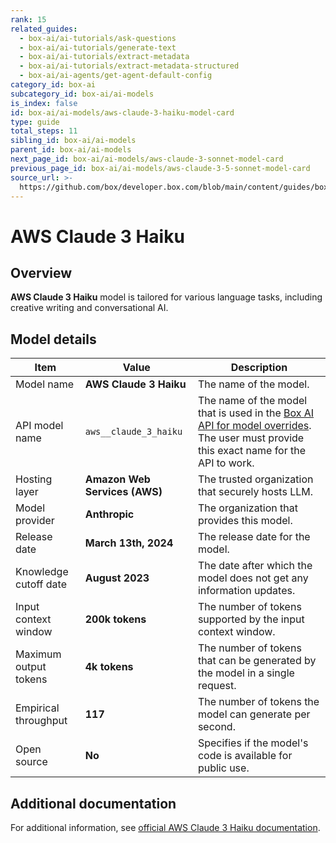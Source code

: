 ```yaml
---
rank: 15
related_guides:
  - box-ai/ai-tutorials/ask-questions
  - box-ai/ai-tutorials/generate-text
  - box-ai/ai-tutorials/extract-metadata
  - box-ai/ai-tutorials/extract-metadata-structured
  - box-ai/ai-agents/get-agent-default-config
category_id: box-ai
subcategory_id: box-ai/ai-models
is_index: false
id: box-ai/ai-models/aws-claude-3-haiku-model-card
type: guide
total_steps: 11
sibling_id: box-ai/ai-models
parent_id: box-ai/ai-models
next_page_id: box-ai/ai-models/aws-claude-3-sonnet-model-card
previous_page_id: box-ai/ai-models/aws-claude-3-5-sonnet-model-card
source_url: >-
  https://github.com/box/developer.box.com/blob/main/content/guides/box-ai/ai-models/aws-claude-3-haiku-model-card.md
---
```

# AWS Claude 3 Haiku

## Overview

**AWS Claude 3 Haiku** model is tailored for various language tasks, including creative writing and conversational AI.

## Model details

| Item  | Value | Description |
|-----------|----------|----------|
|Model name|**AWS Claude 3 Haiku**| The name of the model. |
|API model name|`aws__claude_3_haiku`| The name of the model that is used in the [Box AI API for model overrides][overrides]. The user must provide this exact name for the API to work. |
|Hosting layer|  **Amazon Web Services (AWS)** | The trusted organization that securely hosts LLM. |
|Model provider|**Anthropic**| The organization that provides this model. |
|Release date| **March 13th, 2024** | The release date for the model.|
|Knowledge cutoff date| **August 2023**| The date after which the model does not get any information updates. |
|Input context window |**200k tokens**| The number of tokens supported by the input context window.|
|Maximum output tokens | **4k tokens** |The number of tokens that can be generated by the model in a single request.|
|Empirical throughput| **117** | The number of tokens the model can generate per second.|
|Open source | **No** | Specifies if the model's code is available for public use. |

## Additional documentation

For additional information, see [official AWS Claude 3 Haiku documentation][aws-claude].

[aws-claude]: https://aws.amazon.com/bedrock/claude/
[overrides]: g://box-ai/ai-agents/ai-agent-overrides